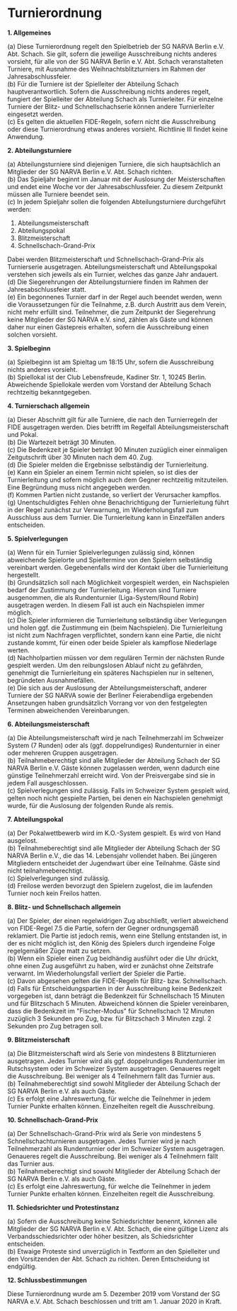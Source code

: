# Turnierordnung

**1. Allgemeines**
   
(a) Diese Turnierordnung regelt den Spielbetrieb der SG NARVA Berlin e.V. Abt. Schach. Sie gilt, sofern die jeweilige Ausschreibung nichts anderes vorsieht, für alle von der SG NARVA Berlin e.V. Abt. Schach veranstalteten Turniere, mit Ausnahme des Weihnachtsblitzturniers im Rahmen der Jahresabschlussfeier.\
(b) Für die Turniere ist der Spielleiter der Abteilung Schach hauptverantwortlich. Sofern die Ausschreibung nichts anderes regelt, fungiert der Spielleiter der Abteilung Schach als Turnierleiter. Für einzelne Turniere der Blitz- und Schnellschachserie können andere Turnierleiter eingesetzt werden.\
(c) Es gelten die aktuellen FIDE-Regeln, sofern nicht die Ausschreibung oder diese Turnierordnung etwas anderes vorsieht. Richtlinie III findet keine Anwendung.

**2. Abteilungsturniere**

(a) Abteilungsturniere sind diejenigen Turniere, die sich hauptsächlich an Mitglieder der SG NARVA Berlin e.V. Abt. Schach richten.\
(b) Das Spieljahr beginnt im Januar mit der Auslosung der Meisterschaften und endet eine Woche vor der Jahresabschlussfeier. Zu diesem Zeitpunkt müssen alle Turniere beendet sein.\
(c) In jedem Spieljahr sollen die folgenden Abteilungsturniere durchgeführt werden:
1. Abteilungsmeisterschaft
2. Abteilungspokal
3. Blitzmeisterschaft
4. Schnellschach-Grand-Prix

Dabei werden Blitzmeisterschaft und Schnellschach-Grand-Prix als Turnierserie ausgetragen. Abteilungsmeisterschaft und Abteilungspokal verstehen sich jeweils als ein Turnier, welches das ganze Jahr andauert.\
(d) Die Siegerehrungen der Abteilungsturniere finden im Rahmen der Jahresabschlussfeier statt.\
(e) Ein begonnenes Turnier darf in der Regel auch beendet werden, wenn die Voraussetzungen für die Teilnahme, z.B. durch Austritt aus dem Verein, nicht mehr erfüllt sind. Teilnehmer, die zum Zeitpunkt der Siegerehrung keine Mitglieder der SG NARVA e.V. sind, zählen als Gäste und können daher nur einen Gästepreis erhalten, sofern die Ausschreibung einen solchen vorsieht.

**3. Spielbeginn**

(a) Spielbeginn ist am Spieltag um 18:15 Uhr, sofern die Ausschreibung nichts anderes vorsieht.\
(b) Spiellokal ist der Club Lebensfreude, Kadiner Str. 1, 10245 Berlin. Abweichende Spiellokale werden vom Vorstand der Abteilung Schach rechtzeitig bekanntgegeben.

**4. Turnierschach allgemein**

(a) Dieser Abschnitt gilt für alle Turniere, die nach den Turnierregeln der FIDE ausgetragen werden. Dies betrifft im Regelfall Abteilungsmeisterschaft und Pokal.\
(b) Die Wartezeit beträgt 30 Minuten.\
(c) Die Bedenkzeit je Spieler beträgt 90 Minuten zuzüglich einer einmaligen Zeitgutschrift über 30 Minuten nach dem 40. Zug.\
(d) Die Spieler melden die Ergebnisse selbständig der Turnierleitung.\
(e) Kann ein Spieler an einem Termin nicht spielen, so ist dies der Turnierleitung und sofern möglich auch dem Gegner rechtzeitig mitzuteilen. Eine Begründung muss nicht angegeben werden.\
(f) Kommen Partien nicht zustande, so verliert der Verursacher kampflos.\
(g) Unentschuldigtes Fehlen ohne Benachrichtigung der Turnierleitung führt in der Regel zunächst zur Verwarnung, im Wiederholungsfall zum Ausschluss aus dem Turnier. Die Turnierleitung kann in Einzelfällen anders entscheiden.

**5. Spielverlegungen**

(a) Wenn für ein Turnier Spielverlegungen zulässig sind, können abweichende Spielorte und Spieltermine von den Spielern selbständig vereinbart werden. Gegebenenfalls wird der Kontakt über die Turnierleitung hergestellt.\
(b) Grundsätzlich soll nach Möglichkeit vorgespielt werden, ein Nachspielen bedarf der Zustimmung der Turnierleitung. Hiervon sind Turniere ausgenommen, die als Rundenturnier (Liga-System/Round Robin) ausgetragen werden. In diesem Fall ist auch ein Nachspielen immer möglich.\
(c) Die Spieler informieren die Turnierleitung selbständig über Verlegungen und holen ggf. die Zustimmung ein (beim Nachspielen). Die Turnierleitung ist nicht zum Nachfragen verpflichtet, sondern kann eine Partie, die nicht zustande kommt, für einen oder beide Spieler als kampflose Niederlage werten.\
(d) Nachholpartien müssen vor dem regulären Termin der nächsten Runde gespielt werden. Um den reibungslosen Ablauf nicht zu gefährden, genehmigt die Turnierleitung ein späteres Nachspielen nur in seltenen, begründeten Ausnahmefällen.\
(e) Die sich aus der Auslosung der Abteilungsmeisterschaft, anderer Turniere der SG NARVA sowie der Berliner Feierabendliga ergebenden Ansetzungen haben grundsätzlich Vorrang vor von den festgelegten Terminen abweichenden Vereinbarungen.

**6. Abteilungsmeisterschaft**

(a) Die Abteilungsmeisterschaft wird je nach Teilnehmerzahl im Schweizer System (7 Runden) oder als (ggf. doppelrundiges) Rundenturnier in einer oder mehreren Gruppen ausgetragen.\
(b) Teilnahmeberechtigt sind alle Mitglieder der Abteilung Schach der SG NARVA Berlin e.V. Gäste können zugelassen werden, wenn dadurch eine günstige Teilnehmerzahl erreicht wird. Von der Preisvergabe sind sie in jedem Fall ausgeschlossen.\
(c) Spielverlegungen sind zulässig. Falls im Schweizer System gespielt wird, gelten noch nicht gespielte Partien, bei denen ein Nachspielen genehmigt wurde, für die Auslosung der folgenden Runde als remis.

**7. Abteilungspokal**

(a) Der Pokalwettbewerb wird im K.O.-System gespielt. Es wird von Hand ausgelost.\
(b) Teilnahmeberechtigt sind alle Mitglieder der Abteilung Schach der SG NARVA Berlin e.V., die das 14. Lebensjahr vollendet haben. Bei jüngeren Mitgliedern entscheidet der Jugendwart über eine Teilnahme. Gäste sind nicht teilnahmeberechtigt.\
(c) Spielverlegungen sind zulässig.\
(d) Freilose werden bevorzugt den Spielern zugelost, die im laufenden Turnier noch kein Freilos hatten.

**8. Blitz- und Schnellschach allgemein**

(a) Der Spieler, der einen regelwidrigen Zug abschließt, verliert abweichend von FIDE-Regel 7.5 die Partie, sofern der Gegner ordnungsgemäß reklamiert. Die Partie ist jedoch remis, wenn eine Stellung entstanden ist, in der es nicht möglich ist, den König des Spielers durch irgendeine Folge regelgemäßer Züge matt zu setzen.\
(b) Wenn ein Spieler einen Zug beidhändig ausführt oder die Uhr drückt, ohne einen Zug ausgeführt zu haben, wird er zunächst ohne Zeitstrafe verwarnt. Im Wiederholungsfall verliert der Spieler die Partie.\
(c) Davon abgesehen gelten die FIDE-Regeln für Blitz- bzw. Schnellschach.\
(d) Falls für Entscheidungspartien in der Ausschreibung keine Bedenkzeit vorgegeben ist, dann beträgt die Bedenkzeit für Schnellschach 15 Minuten und für Blitzschach 5 Minuten. Abweichend können die Spieler vereinbaren, dass die Bedenkzeit im "Fischer-Modus" für Schnellschach 12 Minuten zuzüglich 3 Sekunden pro Zug, bzw. für Blitzschach 3 Minuten zzgl. 2 Sekunden pro Zug betragen soll.

**9. Blitzmeisterschaft**

(a) Die Blitzmeisterschaft wird als Serie von mindestens 8 Blitzturnieren ausgetragen. Jedes Turnier wird als ggf. doppelrundiges Rundenturnier im Rutschsystem oder im Schweizer System ausgetragen. Genaueres regelt die Ausschreibung. Bei weniger als 4 Teilnehmern fällt das Turnier aus.\
(b) Teilnahmeberechtigt sind sowohl Mitglieder der Abteilung Schach der SG NARVA Berlin e.V. als auch Gäste.\
(c) Es erfolgt eine Jahreswertung, für welche die Teilnehmer in jedem Turnier Punkte erhalten können. Einzelheiten regelt die Ausschreibung.

**10. Schnellschach-Grand-Prix**

(a) Der Schnellschach-Grand-Prix wird als Serie von mindestens 5 Schnellschachturnieren ausgetragen. Jedes Turnier wird je nach Teilnehmerzahl als Rundenturnier oder im Schweizer System ausgetragen. Genaueres regelt die Ausschreibung. Bei weniger als 4 Teilnehmern fällt das Turnier aus.\
(b) Teilnahmeberechtigt sind sowohl Mitglieder der Abteilung Schach der SG NARVA Berlin e.V. als auch Gäste.\
(c) Es erfolgt eine Jahreswertung, für welche die Teilnehmer in jedem Turnier Punkte erhalten können. Einzelheiten regelt die Ausschreibung.

**11. Schiedsrichter und Protestinstanz**

(a) Sofern die Ausschreibung keine Schiedsrichter benennt, können alle Mitglieder der SG NARVA Berlin e.V. Abt. Schach, die eine gültige Lizenz als Verbandsschiedsrichter oder höher besitzen, als Schiedsrichter entscheiden.\
(b) Etwaige Proteste sind unverzüglich in Textform an den Spielleiter und den Vorsitzenden der Abt. Schach zu richten. Deren Entscheidung ist endgültig.

**12. Schlussbestimmungen**

Diese Turnierordnung wurde am 5. Dezember 2019 vom Vorstand der SG NARVA e.V. Abt. Schach beschlossen und tritt am 1. Januar 2020 in Kraft.
